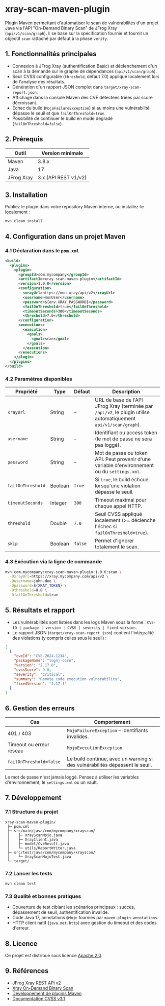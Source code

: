 # xray-scan-maven-plugin

Plugin Maven permettant d'automatiser le scan de vulnérabilités d'un projet Java via l'API "On-Demand Binary Scan" de JFrog Xray (`api/v1/scan/graph`). Il se base sur la spécification fournie et fournit un objectif `scan` rattaché par défaut à la phase `verify`.

## 1. Fonctionnalités principales

- Connexion à JFrog Xray (authentification Basic) et déclenchement d'un scan à la demande sur le graphe de dépendances (`api/v1/scan/graph`).
- Seuil CVSS configurable (`threshold`, défaut 7.0) appliqué localement lors de l'analyse des résultats.
- Génération d'un rapport JSON complet dans `target/xray-scan-report.json`.
- Affichage dans la console Maven des CVE détectées triées par score décroissant.
- Échec du build (`MojoFailureException`) si au moins une vulnérabilité dépasse le seuil et que `failOnThreshold=true`.
- Possibilité de continuer le build en mode dégradé (`failOnThreshold=false`).

## 2. Prérequis

| Outil                | Version minimale |
|----------------------|------------------|
| Maven                | 3.8.x            |
| Java                 | 17               |
| JFrog Xray           | 3.x (API REST v1/v2)|

## 3. Installation

Publiez le plugin dans votre repository Maven interne, ou installez-le localement :

```bash
mvn clean install
```

## 4. Configuration dans un projet Maven

### 4.1 Déclaration dans le `pom.xml`

```xml
<build>
  <plugins>
    <plugin>
      <groupId>com.mycompany</groupId>
      <artifactId>xray-scan-maven-plugin</artifactId>
      <version>1.0.0</version>
      <configuration>
        <xrayUrl>https://mon-xray/api/v2</xrayUrl>
        <username>monUser</username>
        <password>${env.XRAY_PASSWORD}</password>
        <failOnThreshold>true</failOnThreshold>
        <timeoutSeconds>300</timeoutSeconds>
        <threshold>7.0</threshold>
      </configuration>
      <executions>
        <execution>
          <goals>
            <goal>scan</goal>
          </goals>
        </execution>
      </executions>
    </plugin>
  </plugins>
</build>
```

### 4.2 Paramètres disponibles

| Propriété         | Type    | Défaut  | Description |
|-------------------|---------|---------|-------------|
| `xrayUrl`         | String  | –       | URL de base de l'API JFrog Xray (terminée par `/api/v2`, le plugin utilise automatiquement `api/v1/scan/graph`). |
| `username`        | String  | –       | Identifiant ou access token (le mot de passe ne sera pas loggé). |
| `password`        | String  | –       | Mot de passe ou token API. Peut provenir d'une variable d'environnement ou du `settings.xml`. |
| `failOnThreshold` | Boolean | `true`  | Si `true`, le build échoue lorsqu'une violation dépasse le seuil. |
| `timeoutSeconds`  | Integer | `300`   | Timeout maximal pour chaque appel HTTP. |
| `threshold`       | Double  | `7.0`   | Seuil CVSS appliqué localement (>= déclenche l'échec si `failOnThreshold=true`). |
| `skip`            | Boolean | `false` | Permet d'ignorer totalement le scan. |

### 4.3 Exécution via la ligne de commande

```bash
mvn com.mycompany:xray-scan-maven-plugin:1.0.0:scan \
  -DxrayUrl=https://xray.mycompany.com/api/v2 \
  -Dusername=john.doe \
  -Dpassword=${XRAY_TOKEN} \
  -Dthreshold=8.0 \
  -DfailOnThreshold=true
```

## 5. Résultats et rapport

- Les vulnérabilités sont listées dans les logs Maven sous la forme :
  `CVE-ID | package | version | CVSS | severity | fixed-version`.
- Le rapport JSON (`target/xray-scan-report.json`) contient l'intégralité des violations (y compris celles sous le seuil) :

```json
[
  {
    "cveId": "CVE-2024-1234",
    "packageName": "log4j-core",
    "version": "2.17.0",
    "cvssScore": 9.8,
    "severity": "Critical",
    "summary": "Remote code execution vulnerability",
    "fixedVersion": "2.17.1"
  }
]
```

## 6. Gestion des erreurs

| Cas                        | Comportement |
|---------------------------|--------------|
| 401 / 403                 | `MojoFailureException` – identifiants invalides. |
| Timeout ou erreur réseau  | `MojoExecutionException`. |
| `failOnThreshold=false`   | Le build continue, avec un warning si des vulnérabilités dépassent le seuil. |

Le mot de passe n'est jamais loggé. Pensez à utiliser les variables d'environnement, le `settings.xml` ou un vault.

## 7. Développement

### 7.1 Structure du projet

```
xray-scan-maven-plugin/
 ├─ pom.xml
 ├─ src/main/java/com/mycompany/xrayscan/
 │    ├─ XrayScanMojo.java
 │    ├─ XrayClient.java
 │    ├─ model/CveResult.java
 │    └─ utils/ReportWriter.java
 ├─ src/test/java/com/mycompany/xrayscan/
 │    └─ XrayScanMojoTest.java
 └─ target/
```

### 7.2 Lancer les tests

```bash
mvn clean test
```

### 7.3 Qualité et bonnes pratiques

- Couverture de test ciblant les scénarios principaux : succès, dépassement de seuil, authentification invalide.
- Code Java 17, annotations `@Mojo` fournies par `maven-plugin-annotations`.
- HTTP client natif (`java.net.http`) avec gestion du timeout et des codes d'erreur.

## 8. Licence

Ce projet est distribué sous licence [Apache 2.0](LICENSE).

## 9. Références

- [JFrog Xray REST API v2](https://www.jfrog.com/confluence/display/JFROG/Xray+REST+API)
- [Xray On-Demand Binary Scan](https://jfrog.com/help/r/xray-jf-docker-scan-watches-xx-with-ignore-rule/xray-on-demand-binary-scan)
- [Développement de plugins Maven](https://maven.apache.org/guides/plugin/guide-java-plugin-development.html)
- [Documentation CVSS v3.1](https://www.first.org/cvss/)
